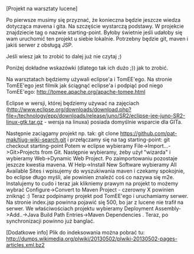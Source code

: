 [Projekt na warsztaty lucene]

Po pierwsze musimy się przyznać, że konieczna będzie jeszcze wiedza dotycząca mavena i gita. Na szczęście wystarczą podstawy. 
W projekcie znajdziecie tag o nazwie starting-point. Byłoby świetnie jeśli udałoby się wam uruchomić ten projekt u siebie lokalnie. Potrzebny będzie git, maven i jakiś serwer z obsługą JSP. 

Jeśli wiesz jak to zrobić to dalej już nie czytaj ;)

Poniżej dokładne wskazówki (dlatego tak ich dużo ;)) jak to zrobić.

Na warsztatach będziemy używali eclipse'a i TomEE'ego. Na stronie TomEE'ego jest filmik jak ściągnąć eclipse'a i podpiąć pod niego TomEE'ego: http://tomee.apache.org/apache-tomee.html

Eclipse w wersji, której będziemy używać na zajęciach (http://www.eclipse.org/downloads/download.php?file=/technology/epp/downloads/release/juno/SR2/eclipse-jee-juno-SR2-linux-gtk.tar.gz - wersja na linuxa) posiada domyślnie wsparcie dla GITa.

Następnie zaciągamy projekt np. tak:
git clone https://github.com/pat-mak/tjug-wiki-search.git
i przełączamy się na tag starting-point:
git checkout starting-point
Potem w eclipse wybieramy File->Import...->Git>Projects from Git. Następnie wybieramy, żeby użył "wizarda" i wybieramy Web->Dynamic Web Project. 
Po zaimportowaniu pozostaje jeszcze kwestia mavena. W Help->Install New Software  wybieramy All Available Sites i wpisujemy do wyszukiwania maven i czekamy spokojnie, bo eclipse długo myśli, ale powinien znaleźć coś co nazywa się m2e. Instalujemy to cudo i teraz jak klikniemy prawym na projekt to możemy wybrać Configure->Convert to Maven Project - czerowny X powinien zniknąć :) 
Teraz podpinamy projekt pod TomEE'ego i uruchamiamy serwer. Na stronie index.jsp powinna pojawić się 500, bo jar z lucene nie trafił na serwer. We właściwościach projektu wybieramy Deployment Assembly->Add..->Java Build Path Entries->Maven Dependencies . Teraz, po synchronizacji powinno już banglać.


[Dodatkowe info]
Plik do indeksowania można pobrać tu: http://dumps.wikimedia.org/plwiki/20130502/plwiki-20130502-pages-articles.xml.bz2
